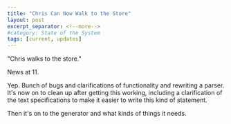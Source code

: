 ```yaml
---
title: "Chris Can Now Walk to the Store"
layout: post
excerpt_separator: <!--more-->
#category: State of the System
tags: [current, updates]
---
```


"Chris walks to the store."

News at 11.

Yep.  Bunch of bugs and clarifications of functionality and rewriting a parser.  It's now on to clean up after getting this working, including a clarification of the text specifications to make it easier to write this kind of statement.

Then it's on to the generator and what kinds of things it needs.
